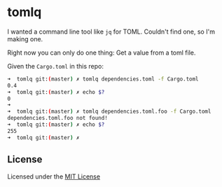 # tomlq

I wanted a command line tool like `jq` for TOML. Couldn't find one, so I'm making one.

Right now you can only do one thing: Get a value from a toml file.

Given the `Cargo.toml` in this repo:

```bash
➜  tomlq git:(master) ✗ tomlq dependencies.toml -f Cargo.toml
0.4
➜  tomlq git:(master) ✗ echo $?
0
➜
➜  tomlq git:(master) ✗ tomlq dependencies.toml.foo -f Cargo.toml
dependencies.toml.foo not found!
➜  tomlq git:(master) ✗ echo $?
255
➜  tomlq git:(master) ✗
```

## License

Licensed under the [MIT License](./LICENSE)